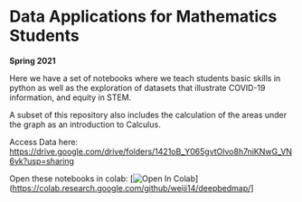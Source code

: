 # Data Applications for Mathematics Students

**Spring 2021**

Here we have a set of notebooks where we teach students basic skills in python as well as the exploration of datasets that illustrate COVID-19 information, and equity in STEM.

A subset of this repository also includes the calculation of the areas under the graph as an introduction to Calculus. 

Access Data here: https://drive.google.com/drive/folders/1421oB_Y065gvtOlvo8h7niKNwG_VN6yk?usp=sharing

Open these notebooks in colab:
[![Open In Colab](https://colab.research.google.com/assets/colab-badge.svg)](https://colab.research.google.com/github/weiji14/deepbedmap/]
